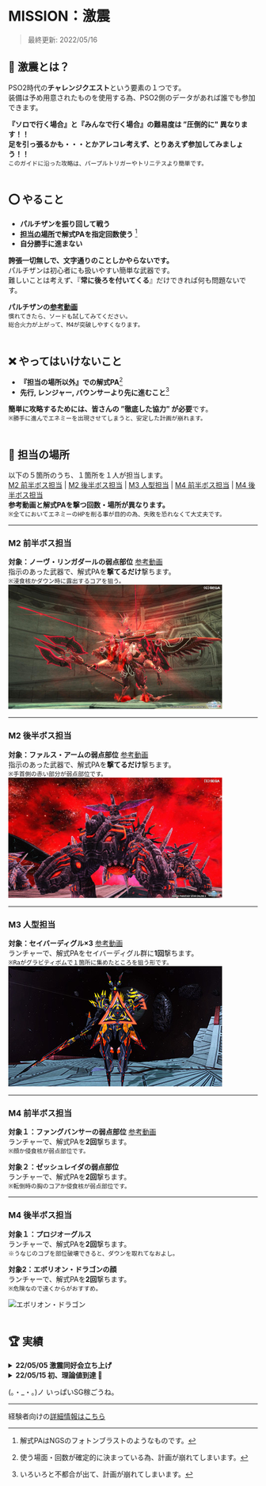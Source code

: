 # MISSION：激震
> 最終更新: 2022/05/16
## 🤔 激震とは？
PSO2時代の**チャレンジクエスト**という要素の１つです。  
装備は予め用意されたものを使用する為、PSO2側のデータがあれば誰でも参加できます。  
  
**『ソロで行く場合』と『みんなで行く場合』の難易度は ”圧倒的に" 異なります！！**  
**足を引っ張るかも・・・とかアレコレ考えず、とりあえず参加してみましょう！！**  
`このガイドに沿った攻略は、パープルトリガーやトリニテスより簡単です。`  
  ﾠﾠﾠ  
## ⭕️ やること
- **パルチザンを振り回して戦う**
- **[担当の場所](#-担当の場所)で解式PAを指定回数使う** [^解式PA]
- **自分勝手に進まない**

**誇張一切無しで、文字通りのことしかやらないです。**  
パルチザンは初心者にも扱いやすい簡単な武器です。  
難しいことは考えず、『**常に後ろを付いてくる**』だけできれば何も問題ないです。  

**パルチザンの[参考動画](https://youtu.be/tD5ojNNlZE4?t=123)**  
`慣れてきたら、ソードも試してみてください。`    
`総合火力が上がって、M4が突破しやすくなります。`  
  ﾠﾠﾠ  
## ❌ やってはいけないこと
- **『担当の場所以外』での解式PA**[^解式PA禁止]
- **先行, レンジャー, バウンサーより先に進むこと**[^先行禁止]

**簡単に攻略するためには、皆さんの ”徹底した協力” が必要**です。  
`※勝手に進んでエネミーを出現させてしまうと、安定した計画が崩れます。`  
  ﾠﾠﾠ  
## 📌 担当の場所
以下の５箇所のうち、１箇所を１人が担当します。  
[M2 前半ボス担当](#m2-前半ボス担当) | [M2 後半ボス担当](#m2-後半ボス担当) | [M3 人型担当](#m3-人型担当) | [M4 前半ボス担当](#m2-前半ボス担当) | [M4 後半ボス担当](#m2-前半ボス担当)  
**参考動画と解式PAを撃つ回数・場所が異なります。**  
`※全てにおいてエネミーのHPを削る事が目的の為、失敗を恐れなくて大丈夫です。`  
___
### M2 前半ボス担当
**対象：ノーヴ・リンガダールの弱点部位** [参考動画](https://youtu.be/mp2ldKfqfYY?t=343)  
指示のあった武器で、解式PAを**撃てるだけ**撃ちます。   
`※浸食核かダウン時に露出するコアを狙う。`  
![ノーヴ・リンガダール](img/m2before.jpg)  
___
### M2 後半ボス担当
**対象：ファルス・アームの弱点部位** [参考動画](https://youtu.be/mp2ldKfqfYY?t=442)  
指示のあった武器で、解式PAを**撃てるだけ**撃ちます。  
`※手首側の赤い部分が弱点部位です。`  
![ファルス・アーム](img/m2after.jpg)  
___
### M3 人型担当
**対象：セイバーディグル×3** [参考動画](https://youtu.be/mp2ldKfqfYY?t=542)  
ランチャーで、解式PAをセイバーディグル群に**1回**撃ちます。  
`※Raがグラビティボムで１箇所に集めたところを狙う形です。`  
![セイバーディグル](img/m3mob.jpg)   
___
### M4 前半ボス担当
**対象１：ファングバンサーの弱点部位** [参考動画](https://youtu.be/mp2ldKfqfYY?t=631)  
ランチャーで、解式PAを**2回**撃ちます。  
`※顔か侵食核が弱点部位です。`  


**対象２：ゼッシュレイダの弱点部位**  
ランチャーで、解式PAを**2回**撃ちます。  
`※転倒時の胸のコアか侵食核が弱点部位です。`  


___
### M4 後半ボス担当
**対象１：プロジオーグルス**  
ランチャーで、解式PAを**2回**撃ちます。  
`※うなじのコブを部位破壊できると、ダウンを取れてなおよし。`  


**対象2：エボリオン・ドラゴンの顔**  
ランチャーで、解式PAを**2回**撃ちます。  
`※危険なので遠くからがおすすめ。`  


![エボリオン・ドラゴン]()   
  ﾠﾠﾠ  
## 🏆 実績
<details>
  <summary> <b>22/05/05 激震同好会立ち上げ</b></summary>
  
  理論値が思ってた以上に簡単だったので、チムメンだけでやりたいなと思った次第。  
  とにかく練習とクエストの研究あるのみ。  
  ちなみに、激震同好会という名前は後に命名されたもの。  
  
</details>

<details>
<summary> <b>22/05/15 初、理論値到達 🎉</b></summary>
  
  合計7人、全員チムメンでの挑戦(激震経験者6人, 激震初心者1人)  
  武器ガチャではバレットボウが出ていました。  
  
  ![3人パーティ理論値](img/3pt.jpg)  
  ![4人パーティ理論値](img/4pt.jpg)  
  
  人数いればチムメンだけでも簡単に攻略できることが証明できました。  
  毎週開催できるように経験者・参加者をある程度確保したいところです。(一番の課題)  
  
</details>

(。・_・。)ノ いっぱいSG稼ごうね。
___

経験者向けの[詳細情報はこちら]()

[^解式PA]: 解式PAはNGSのフォトンブラストのようなものです。  
[^解式PA禁止]: 使う場面・回数が確定的に決まっている為、計画が崩れてしまいます。  
[^先行禁止]: いろいろと不都合が出て、計画が崩れてしまいます。  
